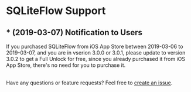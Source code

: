 # SQLiteFlow Support

## * (2019-03-07) Notification to Users
If you purchased SQLiteFlow from iOS App Store between 2019-03-06 to 2019-03-07, and you are in vserion 3.0.0 or 3.0.1, please update to version 3.0.2 to get a Full Unlock for free, since you already purchased it from iOS App Store, there's no need for you to purchase it.
<br/>
<br/>

Have any questions or feature requests? Feel free to [create an issue](https://github.com/SQLiteFlow/SQLiteFlow-Issues/issues).
